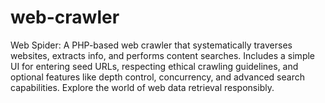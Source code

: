 # web-crawler
Web Spider: A PHP-based web crawler that systematically traverses websites, extracts info, and performs content searches. Includes a simple UI for entering seed URLs, respecting ethical crawling guidelines, and optional features like depth control, concurrency, and advanced search capabilities. Explore the world of web data retrieval responsibly.
